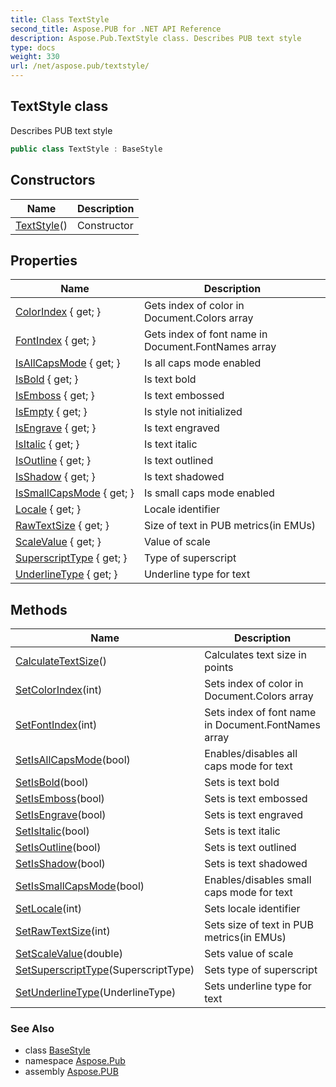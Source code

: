 ```yaml
---
title: Class TextStyle
second_title: Aspose.PUB for .NET API Reference
description: Aspose.Pub.TextStyle class. Describes PUB text style
type: docs
weight: 330
url: /net/aspose.pub/textstyle/
---
```

## TextStyle class

Describes PUB text style

```csharp
public class TextStyle : BaseStyle
```

## Constructors

| Name | Description |
| --- | --- |
| [TextStyle](textstyle/)() | Constructor |

## Properties

| Name | Description |
| --- | --- |
| [ColorIndex](../../aspose.pub/textstyle/colorindex/) { get; } | Gets index of color in Document.Colors array |
| [FontIndex](../../aspose.pub/textstyle/fontindex/) { get; } | Gets index of font name in Document.FontNames array |
| [IsAllCapsMode](../../aspose.pub/textstyle/isallcapsmode/) { get; } | Is all caps mode enabled |
| [IsBold](../../aspose.pub/textstyle/isbold/) { get; } | Is text bold |
| [IsEmboss](../../aspose.pub/textstyle/isemboss/) { get; } | Is text embossed |
| [IsEmpty](../../aspose.pub/basestyle/isempty/) { get; } | Is style not initialized |
| [IsEngrave](../../aspose.pub/textstyle/isengrave/) { get; } | Is text engraved |
| [IsItalic](../../aspose.pub/textstyle/isitalic/) { get; } | Is text italic |
| [IsOutline](../../aspose.pub/textstyle/isoutline/) { get; } | Is text outlined |
| [IsShadow](../../aspose.pub/textstyle/isshadow/) { get; } | Is text shadowed |
| [IsSmallCapsMode](../../aspose.pub/textstyle/issmallcapsmode/) { get; } | Is small caps mode enabled |
| [Locale](../../aspose.pub/textstyle/locale/) { get; } | Locale identifier |
| [RawTextSize](../../aspose.pub/textstyle/rawtextsize/) { get; } | Size of text in PUB metrics(in EMUs) |
| [ScaleValue](../../aspose.pub/textstyle/scalevalue/) { get; } | Value of scale |
| [SuperscriptType](../../aspose.pub/textstyle/superscripttype/) { get; } | Type of superscript |
| [UnderlineType](../../aspose.pub/textstyle/underlinetype/) { get; } | Underline type for text |

## Methods

| Name | Description |
| --- | --- |
| [CalculateTextSize](../../aspose.pub/textstyle/calculatetextsize/)() | Calculates text size in points |
| [SetColorIndex](../../aspose.pub/textstyle/setcolorindex/)(int) | Sets index of color in Document.Colors array |
| [SetFontIndex](../../aspose.pub/textstyle/setfontindex/)(int) | Sets index of font name in Document.FontNames array |
| [SetIsAllCapsMode](../../aspose.pub/textstyle/setisallcapsmode/)(bool) | Enables/disables all caps mode for text |
| [SetIsBold](../../aspose.pub/textstyle/setisbold/)(bool) | Sets is text bold |
| [SetIsEmboss](../../aspose.pub/textstyle/setisemboss/)(bool) | Sets is text embossed |
| [SetIsEngrave](../../aspose.pub/textstyle/setisengrave/)(bool) | Sets is text engraved |
| [SetIsItalic](../../aspose.pub/textstyle/setisitalic/)(bool) | Sets is text italic |
| [SetIsOutline](../../aspose.pub/textstyle/setisoutline/)(bool) | Sets is text outlined |
| [SetIsShadow](../../aspose.pub/textstyle/setisshadow/)(bool) | Sets is text shadowed |
| [SetIsSmallCapsMode](../../aspose.pub/textstyle/setissmallcapsmode/)(bool) | Enables/disables small caps mode for text |
| [SetLocale](../../aspose.pub/textstyle/setlocale/)(int) | Sets locale identifier |
| [SetRawTextSize](../../aspose.pub/textstyle/setrawtextsize/)(int) | Sets size of text in PUB metrics(in EMUs) |
| [SetScaleValue](../../aspose.pub/textstyle/setscalevalue/)(double) | Sets value of scale |
| [SetSuperscriptType](../../aspose.pub/textstyle/setsuperscripttype/)(SuperscriptType) | Sets type of superscript |
| [SetUnderlineType](../../aspose.pub/textstyle/setunderlinetype/)(UnderlineType) | Sets underline type for text |

### See Also

* class [BaseStyle](../basestyle/)
* namespace [Aspose.Pub](../../aspose.pub/)
* assembly [Aspose.PUB](../../)


